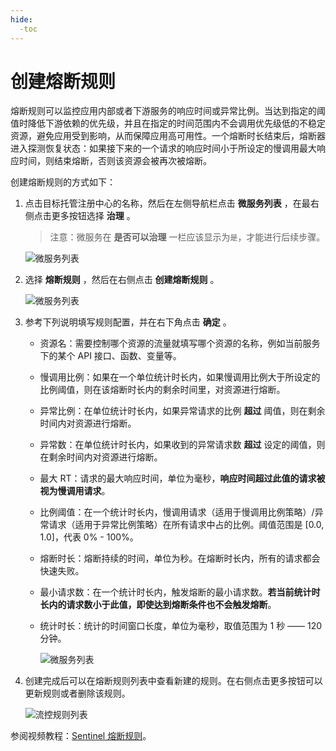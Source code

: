 ```yaml
---
hide:
  -toc
---
```


# 创建熔断规则

熔断规则可以监控应用内部或者下游服务的响应时间或异常比例。当达到指定的阈值时降低下游依赖的优先级，并且在指定的时间范围内不会调用优先级低的不稳定资源，避免应用受到影响，从而保障应用高可用性。一个熔断时长结束后，熔断器进入探测恢复状态：如果接下来的一个请求的响应时间小于所设定的慢调用最大响应时间，则结束熔断，否则该资源会被再次被熔断。

创建熔断规则的方式如下：

1. 点击目标托管注册中心的名称，然后在左侧导航栏点击 __微服务列表__ ，在最右侧点击更多按钮选择 __治理__ 。

    > 注意：微服务在 __是否可以治理__ 一栏应该显示为`是`，才能进行后续步骤。

    ![微服务列表](https://docs.daocloud.io/daocloud-docs-images/docs/zh/docs/skoala/images/gov00.png)

2. 选择 __熔断规则__ ，然后在右侧点击 __创建熔断规则__ 。

    ![微服务列表](https://docs.daocloud.io/daocloud-docs-images/docs/zh/docs/skoala/images/gov04.png)

3. 参考下列说明填写规则配置，并在右下角点击 __确定__ 。

    - 资源名：需要控制哪个资源的流量就填写哪个资源的名称，例如当前服务下的某个 API 接口、函数、变量等。
    - 慢调用比例：如果在一个单位统计时长内，如果慢调用比例大于所设定的比例阈值，则在该熔断时长内的剩余时间里，对资源进行熔断。
    - 异常比例：在单位统计时长内，如果异常请求的比例 **超过** 阈值，则在剩余时间内对资源进行熔断。
    - 异常数：在单位统计时长内，如果收到的异常请求数 **超过** 设定的阈值，则在剩余时间内对资源进行熔断。
    - 最大 RT：请求的最大响应时间，单位为毫秒，**响应时间超过此值的请求被视为慢调用请求**。
    - 比例阈值：在一个统计时长内，慢调用请求（适用于慢调用比例策略）/异常请求（适用于异常比例策略）在所有请求中占的比例。阈值范围是 [0.0, 1.0]，代表 0% - 100%。
    - 熔断时长：熔断持续的时间，单位为秒。在熔断时长内，所有的请求都会快速失败。
    - 最小请求数：在一个统计时长内，触发熔断的最小请求数。**若当前统计时长内的请求数小于此值，即使达到熔断条件也不会触发熔断**。
    - 统计时长：统计的时间窗口长度，单位为毫秒，取值范围为 1 秒 —— 120 分钟。

      ![微服务列表](https://docs.daocloud.io/daocloud-docs-images/docs/zh/docs/skoala/images/gov06.png)

4. 创建完成后可以在熔断规则列表中查看新建的规则。在右侧点击更多按钮可以更新规则或者删除该规则。

    ![流控规则列表](https://docs.daocloud.io/daocloud-docs-images/docs/zh/docs/skoala/images/gov07.png)

参阅视频教程：[Sentinel 熔断规则](../../../../videos/skoala.md#sentinel_1)。
